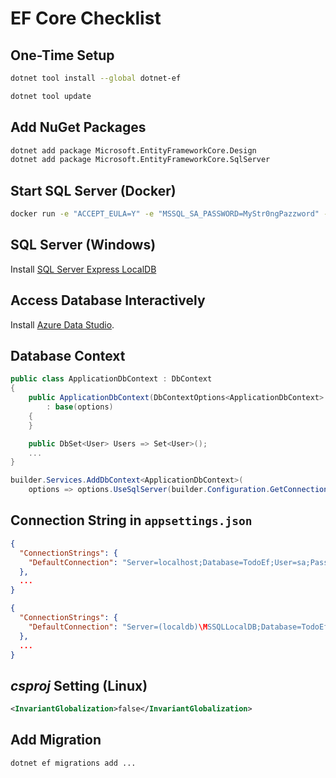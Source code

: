 # EF Core Checklist

## One-Time Setup

```bash
dotnet tool install --global dotnet-ef
```

```bash
dotnet tool update
```

## Add NuGet Packages

```bash
dotnet add package Microsoft.EntityFrameworkCore.Design
dotnet add package Microsoft.EntityFrameworkCore.SqlServer
```

## Start SQL Server (Docker)

```bash
docker run -e "ACCEPT_EULA=Y" -e "MSSQL_SA_PASSWORD=MyStr0ngPazzword" -e "MSSQL_PID=Express" -p 1433:1433 -d mcr.microsoft.com/mssql/server:2019-latest
```

## SQL Server (Windows)

Install [SQL Server Express LocalDB](https://learn.microsoft.com/en-us/sql/database-engine/configure-windows/sql-server-express-localdb?view=sql-server-ver16)

## Access Database Interactively

Install [Azure Data Studio](https://learn.microsoft.com/en-us/azure-data-studio/download-azure-data-studio).

## Database Context

```cs
public class ApplicationDbContext : DbContext
{
    public ApplicationDbContext(DbContextOptions<ApplicationDbContext> options)
        : base(options)
    {
    }

    public DbSet<User> Users => Set<User>();
    ...
}
```

```cs
builder.Services.AddDbContext<ApplicationDbContext>(
    options => options.UseSqlServer(builder.Configuration.GetConnectionString("DefaultConnection")));
```

## Connection String in `appsettings.json`

```json
{
  "ConnectionStrings": {
    "DefaultConnection": "Server=localhost;Database=TodoEf;User=sa;Password=MyStr0ngPazzword;TrustServerCertificate=true"
  },
  ...
}
```

```json
{
  "ConnectionStrings": {
    "DefaultConnection": "Server=(localdb)\MSSQLLocalDB;Database=TodoEf;Integrated Security=true"
  },
  ...
}
```

## _csproj_ Setting (Linux)

```xml
<InvariantGlobalization>false</InvariantGlobalization>
```

## Add Migration

```bash
dotnet ef migrations add ...
```

